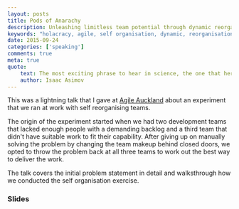 ```yaml
---
layout: posts
title: Pods of Anarachy
description: Unleashing limitless team potential through dynamic reorganisation.
keywords: "holacracy, agile, self organisation, dynamic, reorganisation, value"
date: 2015-09-24
categories: ['speaking']
comments: true
meta: true
quote:
    text: The most exciting phrase to hear in science, the one that heralds new discoveries, is not 'Eureka!' (I found it!) but 'That's funny ...'
    author: Isaac Asimov
---
```

This was a lightning talk that I gave at [Agile Auckland][1] about an experiment that we ran at work with self reorganising teams.

The origin of the experiment started when we had two development teams that lacked enough people with a demanding backlog and a third team that didn't have suitable work to fit their capability. After giving up on manually solving the problem by changing the team makeup behind closed doors, we opted to throw the problem back at all three teams to work out the best way to deliver the work.

The talk covers the initial problem statement in detail and walksthrough how we conducted the self organisation exercise.

### Slides
<script async class="speakerdeck-embed" data-id="1ccebfa49f9b4a3cbaefb26cb492f505" data-ratio="1.77777777777778" src="//speakerdeck.com/assets/embed.js"></script>

[1]: http://www.meetup.com/Agile-Auckland/events/225331714/

